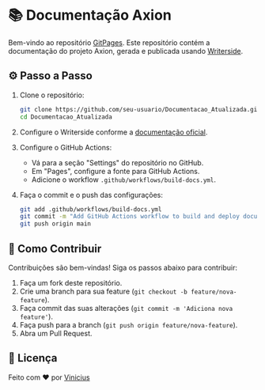 
# 📚 Documentação Axion

Bem-vindo ao repositório [GitPages](https://viniciuscm09.github.io/Documentacao_Atualizada/diagrama-de-caso-de-uso.html). Este repositório contém a documentação do projeto Axion, gerada e publicada usando [Writerside](https://www.jetbrains.com/writerside/).

## ⚙️ Passo a Passo

1. Clone o repositório:
   ```bash
   git clone https://github.com/seu-usuario/Documentacao_Atualizada.git
   cd Documentacao_Atualizada
   ```

2. Configure o Writerside conforme a [documentação oficial](https://www.jetbrains.com/help/writerside/).

3. Configure o GitHub Actions:
   - Vá para a seção "Settings" do repositório no GitHub.
   - Em "Pages", configure a fonte para GitHub Actions.
   - Adicione o workflow `.github/workflows/build-docs.yml`.

4. Faça o commit e o push das configurações:
   ```bash
   git add .github/workflows/build-docs.yml
   git commit -m "Add GitHub Actions workflow to build and deploy documentation"
   git push origin main
   ```

## 🤝 Como Contribuir

Contribuições são bem-vindas! Siga os passos abaixo para contribuir:

1. Faça um fork deste repositório.
2. Crie uma branch para sua feature (`git checkout -b feature/nova-feature`).
3. Faça commit das suas alterações (`git commit -m 'Adiciona nova feature'`).
4. Faça push para a branch (`git push origin feature/nova-feature`).
5. Abra um Pull Request.

## 📜 Licença

Feito com ❤️ por [Vinicius ](https://github.com/viniciuscm09)

